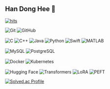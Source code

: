 ## Han Dong Hee 👋
[![hits](https://myhits.vercel.app/api/hit/https%3A%2F%2Fgithub.com%2Fe9ua1?color=red&label=hits&size=medium)](https://myhits.vercel.app)

![Git](https://img.shields.io/badge/Git-F05032.svg?&style=for-the-badge&logo=git&logoColor=white)
![GitHub](https://img.shields.io/badge/GitHub-181717.svg?&style=for-the-badge&logo=github&logoColor=white)
<br>
<br>
![C](https://img.shields.io/badge/C-A8B9CC.svg?&style=for-the-badge&logo=c&logoColor=black)
![C++](https://img.shields.io/badge/C++-00599C.svg?&style=for-the-badge&logo=c%2B%2B&logoColor=white)
![Java](https://img.shields.io/badge/Java-007396.svg?&style=for-the-badge&logo=java&logoColor=white)
![Python](https://img.shields.io/badge/Python-3776AB.svg?&style=for-the-badge&logo=python&logoColor=white)
![Swift](https://img.shields.io/badge/Swift-FA7343.svg?&style=for-the-badge&logo=swift&logoColor=white)
![MATLAB](https://img.shields.io/badge/MATLAB-0076A8.svg?&style=for-the-badge&logo=mathworks&logoColor=white)
<br>
<br>
![MySQL](https://img.shields.io/badge/MySQL-4479A1.svg?&style=for-the-badge&logo=mysql&logoColor=white)
![PostgreSQL](https://img.shields.io/badge/PostgreSQL-4169E1.svg?&style=for-the-badge&logo=postgresql&logoColor=white)
<br>
<br>
![Docker](https://img.shields.io/badge/Docker-2496ED.svg?&style=for-the-badge&logo=docker&logoColor=white)
![Kubernetes](https://img.shields.io/badge/Kubernetes-326CE5.svg?&style=for-the-badge&logo=kubernetes&logoColor=white)
<br>
<br>
![Hugging Face](https://img.shields.io/badge/HuggingFace-FFD21F.svg?&style=for-the-badge&logo=huggingface&logoColor=black)
![Transformers](https://img.shields.io/badge/Transformers-FF6F00.svg?&style=for-the-badge&logo=🤗&logoColor=white)
![LoRA](https://img.shields.io/badge/LoRA-4B8BBE.svg?&style=for-the-badge&logoColor=white)
![PEFT](https://img.shields.io/badge/PEFT-FFB000.svg?&style=for-the-badge&logoColor=black)



[![Solved.ac Profile](http://mazassumnida.wtf/api/v2/generate_badge?boj=ibm514)](https://solved.ac/ibm514/)

<!--
**e9ua1/e9ua1** is a ✨ _special_ ✨ repository because its `README.md` (this file) appears on your GitHub profile.

Here are some ideas to get you started:
![LangChain](https://img.shields.io/badge/LangChain-000000.svg?&style=for-the-badge&logo=langchain&logoColor=white)
![LLamaIndex](https://img.shields.io/badge/LlamaIndex-8B5CF6.svg?&style=for-the-badge&logo=llama&logoColor=white)
- 🔭 I’m currently working on ...
- 🌱 I’m currently learning ...
- 👯 I’m looking to collaborate on ...
- 🤔 I’m looking for help with ...
- 💬 Ask me about ...
- 📫 How to reach me: ...
- 😄 Pronouns: ...
- ⚡ Fun fact: ...
-->
